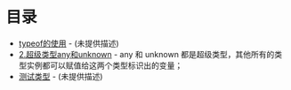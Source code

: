 # 目录

- [typeof的使用](./1.typeof.ts) - (未提供描述)
- [2.超级类型any和unknown](./2.any_and_unknown.ts) - any 和 unknown 都是超级类型，其他所有的类型实例都可以赋值给这两个类型标识出的变量；
- [测试类型](./9.test.ts) - (未提供描述)